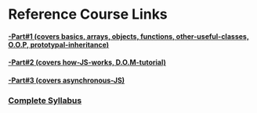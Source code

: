 # Reference Course Links
#### [-Part#1 (covers basics, arrays, objects, functions, other-useful-classes, O.O.P, prototypal-inheritance)](https://youtu.be/chx9Rs41W6g)
#### [-Part#2 (covers how-JS-works, D.O.M-tutorial)](https://youtu.be/Llsq1y-HWs4)
#### [-Part#3 (covers asynchronous-JS)](https://youtu.be/pAl_uGXKXq8)

### [Complete Syllabus](JS_Beginning_to_Mastery_Syllabus.pdf)

